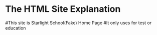 # The HTML Site Explanation
#This site is Starlight School(Fake) Home Page
#It only uses for test or education
